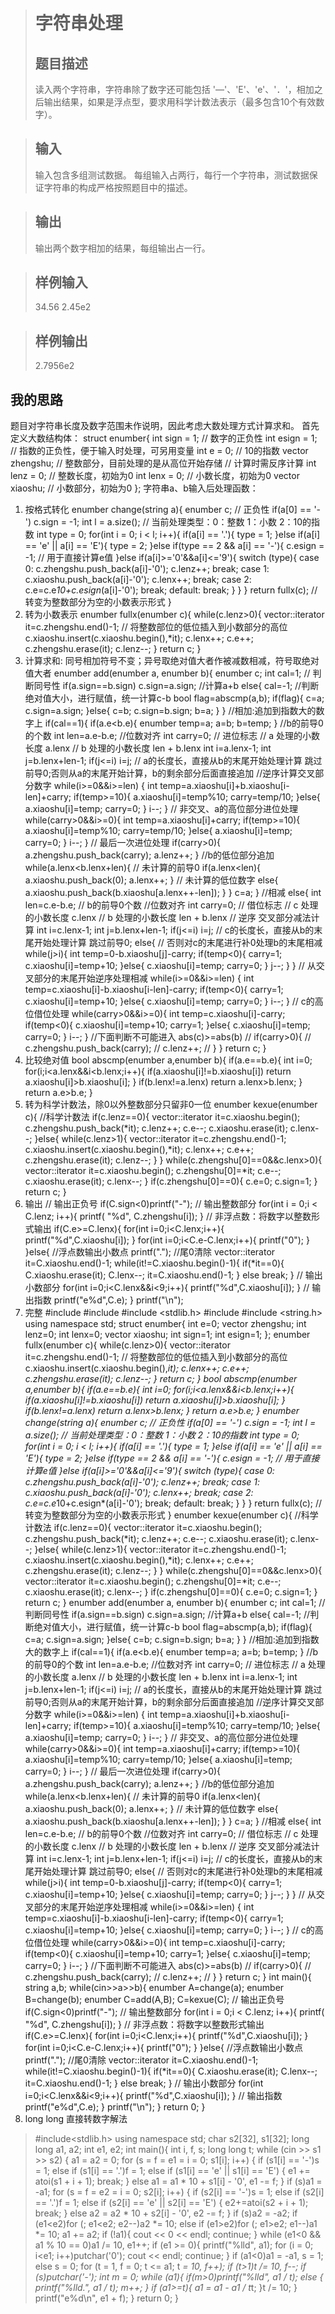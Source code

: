 > # 字符串处理
> ## 题目描述
> 读入两个字符串，字符串除了数字还可能包括 '—'、'E'、'e'、'．'，相加之后输出结果，如果是浮点型，要求用科学计数法表示（最多包含10个有效数字）。 

> ## 输入
> 输入包含多组测试数据。 
> 每组输入占两行，每行一个字符串，测试数据保证字符串的构成严格按照题目中的描述。 

> ## 输出
> 输出两个数字相加的结果，每组输出占一行。

> ## 样例输入
> 34.56
> 2.45e2

> ## 样例输出
> 2.7956e2

## 我的思路
题目对字符串长度及数字范围未作说明，因此考虑大数处理方式计算求和。
首先定义大数结构体：
struct enumber{
    int sign = 1;           // 数字的正负性
    int esign = 1;          // 指数的正负性，便于输入时处理，可另用变量
    int e = 0;              // 10的指数
    vector<int> zhengshu;   // 整数部分，目前处理的是从高位开始存储
                            // 计算时需反序计算
    int lenz = 0;           // 整数长度，初始为0
    int lenx = 0;           // 小数长度，初始为0
    vector<int> xiaoshu;    // 小数部分，初始为0
};
字符串a、b输入后处理函数：
1. 按格式转化
enumber change(string a){
    enumber c;
    // 正负性
    if(a[0] == '-') c.sign = -1;
    int l = a.size();
    // 当前处理类型：0：整数 1：小数 2：10的指数
    int type = 0;
    for(int i = 0; i < l; i++){
        if(a[i] == '.'){
            type = 1;
        }else if(a[i] == 'e' || a[i] == 'E'){
            type = 2;
        }else if(type == 2 && a[i] == '-'){
        	c.esign = -1;   // 用于直接计算e值
		}else if(a[i]>='0'&&a[i]<='9'){
            switch (type){
                case 0:
                    c.zhengshu.push_back(a[i]-'0');
                    c.lenz++;
                    break;
                case 1:
                    c.xiaoshu.push_back(a[i]-'0');
                    c.lenx++;
                    break;
                case 2:
                    c.e=c.e*10+c.esign*(a[i]-'0');
                    break;
                default:
                    break;
            }
        }
    }
    return fullx(c);    // 转变为整数部分为空的小数表示形式
}
2. 转为小数表示
enumber fullx(enumber c){
    while(c.lenz>0){
        vector<int>::iterator it=c.zhengshu.end()-1;
        // 将整数部位的低位插入到小数部分的高位
        c.xiaoshu.insert(c.xiaoshu.begin(),*it);
        c.lenx++;
        c.e++;
        c.zhengshu.erase(it);
        c.lenz--;
    }
    return c;
}
3. 计算求和: 同号相加符号不变；异号取绝对值大者作被减数相减，符号取绝对值大者
enumber add(enumber a, enumber b){
    enumber c;
    int cal=1;
    // 判断同号性
    if(a.sign==b.sign) c.sign=a.sign;   //计算a+b
    else{
        cal=-1;
        //判断绝对值大小，进行赋值，统一计算c-b 
        bool flag=abscmp(a,b);
        if(flag){
        	c=a;
			c.sign=a.sign; 
		}else{
			c=b;
			c.sign=b.sign;
			b=a;
		}
    }
    //相加:追加到指数大的数字上
    if(cal==1){
         if(a.e<b.e){
            enumber temp=a;
             a=b;
             b=temp; 
         }
         //b的前导0的个数
         int len=a.e-b.e;
         //位数对齐
         int carry=0;       // 进位标志
         // a 处理的小数长度 a.lenx
         // b 处理的小数长度 len + b.lenx 
         int i=a.lenx-1;
         int j=b.lenx+len-1;
         if(j<=i) i=j;      // a的长度长，直接从b的末尾开始处理计算 跳过前导0;否则从a的末尾开始计算，b的剩余部分后面直接追加
         //逆序计算交叉部分数字
         while(i>=0&&i>=len) {
            int temp=a.xiaoshu[i]+b.xiaoshu[i-len]+carry;
            if(temp>=10){
                a.xiaoshu[i]=temp%10;
                carry=temp/10;
            }else{
                a.xiaoshu[i]=temp;
                carry=0;
            }
            i--;
         }
         // 非交叉、a的高位部分进位处理
         while(carry>0&&i>=0){
            int temp=a.xiaoshu[i]+carry;
            if(temp>=10){
                a.xiaoshu[i]=temp%10;
                carry=temp/10;
            }else{
                a.xiaoshu[i]=temp;
                carry=0;
            }
            i--;
         }
         // 最后一次进位处理
         if(carry>0){
            a.zhengshu.push_back(carry);
            a.lenz++;
         }
         //b的低位部分追加
         while(a.lenx<b.lenx+len){
             // 未计算的前导0
         	if(a.lenx<len){
	            a.xiaoshu.push_back(0);
	            a.lenx++;
			}
            // 未计算的低位数字
            else{
            	a.xiaoshu.push_back(b.xiaoshu[a.lenx++-len]);
			}
         }
         c=a;
    } 
    //相减 
    else{
         int len=c.e-b.e;       // b的前导0个数
         //位数对齐
         int carry=0;           // 借位标志
         // c 处理的小数长度 c.lenx
         // b 处理的小数长度 len + b.lenx 
         // 逆序 交叉部分减法计算
         int i=c.lenx-1;
         int j=b.lenx+len-1;
         if(j<=i) i=j;          // c的长度长，直接从b的末尾开始处理计算 跳过前导0;
         else{                  // 否则对c的末尾进行补0处理b的末尾相减
            while(j>i){
                int temp=0-b.xiaoshu[j]-carry;
                if(temp<0){
                    carry=1;
                    c.xiaoshu[i]=temp+10;
                }else{
                    c.xiaoshu[i]=temp;
                    carry=0;
                }
                j--;
            }
         }
         // 从交叉部分的末尾开始逆序处理相减
         while(i>=0&&i>=len) {
            int temp=c.xiaoshu[i]-b.xiaoshu[i-len]-carry;
            if(temp<0){
                carry=1;
                c.xiaoshu[i]=temp+10;
            }else{
                c.xiaoshu[i]=temp;
                carry=0;
            }
            i--;
         }
         // c的高位借位处理
         while(carry>0&&i>=0){
            int temp=c.xiaoshu[i]-carry;
            if(temp<0){
                c.xiaoshu[i]=temp+10;
                carry=1;
            }else{
                c.xiaoshu[i]=temp;
                carry=0;
            }
            i--;
         }
         //下面判断不可能进入 abs(c)>=abs(b) 
         // if(carry>0){
         //    c.zhengshu.push_back(carry);
         //    c.lenz++;
         // }
    }
	return c;
}
4. 比较绝对值
bool abscmp(enumber a,enumber b){
    if(a.e==b.e){
		int i=0;
    	for(i;i<a.lenx&&i<b.lenx;i++){
    		if(a.xiaoshu[i]!=b.xiaoshu[i]) return a.xiaoshu[i]>b.xiaoshu[i];
		}
		if(b.lenx!=a.lenx) return a.lenx>b.lenx;
	}
	return a.e>b.e;
}
5. 转为科学计数法，除0以外整数部分只留非0一位
enumber kexue(enumber c){
    //科学计数法
    if(c.lenz==0){
        vector<int>::iterator it=c.xiaoshu.begin();
        c.zhengshu.push_back(*it);
        c.lenz++;
        c.e--;
        c.xiaoshu.erase(it);
        c.lenx--;
    }else{
        while(c.lenz>1){
            vector<int>::iterator it=c.zhengshu.end()-1;
            c.xiaoshu.insert(c.xiaoshu.begin(),*it);
            c.lenx++;
            c.e++;
            c.zhengshu.erase(it);
            c.lenz--;
        }
    }
    while(c.zhengshu[0]==0&&c.lenx>0){
        vector<int>::iterator it=c.xiaoshu.begin();
        c.zhengshu[0]=*it;
        c.e--;
        c.xiaoshu.erase(it);
        c.lenx--;
    }
    if(c.zhengshu[0]==0){
        c.e=0;
        c.sign=1;
    }
    return c;
}
6. 输出
        // 输出正负号
        if(C.sign<0)printf("-");
        // 输出整数部分
        for(int i = 0;i < C.lenz; i++){
            printf( "%d", C.zhengshu[i]);
        }
        // 非浮点数：将数字以整数形式输出
		if(C.e>=C.lenx){
			for(int i=0;i<C.lenx;i++){
				printf("%d",C.xiaoshu[i]);
			}
			for(int i=0;i<C.e-C.lenx;i++){
				printf("0");
			}
		}else{
			//浮点数输出小数点
			printf(".");
		    //尾0清除
		    vector<int>::iterator it=C.xiaoshu.end()-1;
			while(it!=C.xiaoshu.begin()-1){
				if(*it==0){
					C.xiaoshu.erase(it);
					C.lenx--;
					it=C.xiaoshu.end()-1;
				}
				else break;
			}
            // 输出小数部分
	        for(int i=0;i<C.lenx&&i<9;i++){
	            printf("%d",C.xiaoshu[i]);
	        }
            // 输出指数
			printf("e%d",C.e);
		} 
        printf("\n");
7. 完整
#include <string>
#include <iostream>
#include <stdlib.h>
#include <vector>
#include <string.h>
using namespace std;
struct enumber{
    int e=0;
    vector<int> zhengshu;
    int lenz=0;
    int lenx=0;
    vector<int> xiaoshu;
    int sign=1;
    int esign=1;
};
enumber fullx(enumber c){
    while(c.lenz>0){
        vector<int>::iterator it=c.zhengshu.end()-1;
        // 将整数部位的低位插入到小数部分的高位
        c.xiaoshu.insert(c.xiaoshu.begin(),*it);
        c.lenx++;
        c.e++;
        c.zhengshu.erase(it);
        c.lenz--;
    }
    return c;
}
bool abscmp(enumber a,enumber b){
    if(a.e==b.e){
		int i=0;
    	for(i;i<a.lenx&&i<b.lenx;i++){
    		if(a.xiaoshu[i]!=b.xiaoshu[i]) return a.xiaoshu[i]>b.xiaoshu[i];
		}
		if(b.lenx!=a.lenx) return a.lenx>b.lenx;
	}
	return a.e>b.e;
}
enumber change(string a){
    enumber c;
    // 正负性
    if(a[0] == '-') c.sign = -1;
    int l = a.size();
    // 当前处理类型：0：整数 1：小数 2：10的指数
    int type = 0;
    for(int i = 0; i < l; i++){
        if(a[i] == '.'){
            type = 1;
        }else if(a[i] == 'e' || a[i] == 'E'){
            type = 2;
        }else if(type == 2 && a[i] == '-'){
        	c.esign = -1;   // 用于直接计算e值
		}else if(a[i]>='0'&&a[i]<='9'){
            switch (type){
                case 0:
                    c.zhengshu.push_back(a[i]-'0');
                    c.lenz++;
                    break;
                case 1:
                    c.xiaoshu.push_back(a[i]-'0');
                    c.lenx++;
                    break;
                case 2:
                    c.e=c.e*10+c.esign*(a[i]-'0');
                    break;
                default:
                    break;
            }
        }
    }
    return fullx(c);    // 转变为整数部分为空的小数表示形式
}
enumber kexue(enumber c){
    //科学计数法
    if(c.lenz==0){
        vector<int>::iterator it=c.xiaoshu.begin();
        c.zhengshu.push_back(*it);
        c.lenz++;
        c.e--;
        c.xiaoshu.erase(it);
        c.lenx--;
    }else{
        while(c.lenz>1){
            vector<int>::iterator it=c.zhengshu.end()-1;
            c.xiaoshu.insert(c.xiaoshu.begin(),*it);
            c.lenx++;
            c.e++;
            c.zhengshu.erase(it);
            c.lenz--;
        }
    }
    while(c.zhengshu[0]==0&&c.lenx>0){
        vector<int>::iterator it=c.xiaoshu.begin();
        c.zhengshu[0]=*it;
        c.e--;
        c.xiaoshu.erase(it);
        c.lenx--;
    }
    if(c.zhengshu[0]==0){
        c.e=0;
        c.sign=1;
    }
    return c;
}
enumber add(enumber a, enumber b){
    enumber c;
    int cal=1;
    // 判断同号性
    if(a.sign==b.sign) c.sign=a.sign;   //计算a+b
    else{
        cal=-1;
        //判断绝对值大小，进行赋值，统一计算c-b 
        bool flag=abscmp(a,b);
        if(flag){
        	c=a;
			c.sign=a.sign; 
		}else{
			c=b;
			c.sign=b.sign;
			b=a;
		}
    }
    //相加:追加到指数大的数字上
    if(cal==1){
         if(a.e<b.e){
            enumber temp=a;
             a=b;
             b=temp; 
         }
         //b的前导0的个数
         int len=a.e-b.e;
         //位数对齐
         int carry=0;       // 进位标志
         // a 处理的小数长度 a.lenx
         // b 处理的小数长度 len + b.lenx 
         int i=a.lenx-1;
         int j=b.lenx+len-1;
         if(j<=i) i=j;      // a的长度长，直接从b的末尾开始处理计算 跳过前导0;否则从a的末尾开始计算，b的剩余部分后面直接追加
         //逆序计算交叉部分数字
         while(i>=0&&i>=len) {
            int temp=a.xiaoshu[i]+b.xiaoshu[i-len]+carry;
            if(temp>=10){
                a.xiaoshu[i]=temp%10;
                carry=temp/10;
            }else{
                a.xiaoshu[i]=temp;
                carry=0;
            }
            i--;
         }
         // 非交叉、a的高位部分进位处理
         while(carry>0&&i>=0){
            int temp=a.xiaoshu[i]+carry;
            if(temp>=10){
                a.xiaoshu[i]=temp%10;
                carry=temp/10;
            }else{
                a.xiaoshu[i]=temp;
                carry=0;
            }
            i--;
         }
         // 最后一次进位处理
         if(carry>0){
            a.zhengshu.push_back(carry);
            a.lenz++;
         }
         //b的低位部分追加
         while(a.lenx<b.lenx+len){
             // 未计算的前导0
         	if(a.lenx<len){
	            a.xiaoshu.push_back(0);
	            a.lenx++;
			}
            // 未计算的低位数字
            else{
            	a.xiaoshu.push_back(b.xiaoshu[a.lenx++-len]);
			}
         }
         c=a;
    } 
    //相减 
    else{
         int len=c.e-b.e;       // b的前导0个数
         //位数对齐
         int carry=0;           // 借位标志
         // c 处理的小数长度 c.lenx
         // b 处理的小数长度 len + b.lenx 
         // 逆序 交叉部分减法计算
         int i=c.lenx-1;
         int j=b.lenx+len-1;
         if(j<=i) i=j;          // c的长度长，直接从b的末尾开始处理计算 跳过前导0;
         else{                  // 否则对c的末尾进行补0处理b的末尾相减
            while(j>i){
                int temp=0-b.xiaoshu[j]-carry;
                if(temp<0){
                    carry=1;
                    c.xiaoshu[i]=temp+10;
                }else{
                    c.xiaoshu[i]=temp;
                    carry=0;
                }
                j--;
            }
         }
         // 从交叉部分的末尾开始逆序处理相减
         while(i>=0&&i>=len) {
            int temp=c.xiaoshu[i]-b.xiaoshu[i-len]-carry;
            if(temp<0){
                carry=1;
                c.xiaoshu[i]=temp+10;
            }else{
                c.xiaoshu[i]=temp;
                carry=0;
            }
            i--;
         }
         // c的高位借位处理
         while(carry>0&&i>=0){
            int temp=c.xiaoshu[i]-carry;
            if(temp<0){
                c.xiaoshu[i]=temp+10;
                carry=1;
            }else{
                c.xiaoshu[i]=temp;
                carry=0;
            }
            i--;
         }
         //下面判断不可能进入 abs(c)>=abs(b) 
         // if(carry>0){
         //    c.zhengshu.push_back(carry);
         //    c.lenz++;
         // }
    }
	return c;
}
int main(){
    string a,b;
    while(cin>>a>>b){
        enumber A=change(a);
        enumber B=change(b);
        enumber C=add(A,B);
        C=kexue(C);
        // 输出正负号
        if(C.sign<0)printf("-");
        // 输出整数部分
        for(int i = 0;i < C.lenz; i++){
            printf( "%d", C.zhengshu[i]);
        }
        // 非浮点数：将数字以整数形式输出
		if(C.e>=C.lenx){
			for(int i=0;i<C.lenx;i++){
				printf("%d",C.xiaoshu[i]);
			}
			for(int i=0;i<C.e-C.lenx;i++){
				printf("0");
			}
		}else{
			//浮点数输出小数点
			printf(".");
		    //尾0清除
		    vector<int>::iterator it=C.xiaoshu.end()-1;
			while(it!=C.xiaoshu.begin()-1){
				if(*it==0){
					C.xiaoshu.erase(it);
					C.lenx--;
					it=C.xiaoshu.end()-1;
				}
				else break;
			}
            // 输出小数部分
	        for(int i=0;i<C.lenx&&i<9;i++){
	            printf("%d",C.xiaoshu[i]);
	        }
            // 输出指数
			printf("e%d",C.e);
		} 
        printf("\n");
    }
    return 0;
} 
8. long long 直接转数字解法
> #include<stdlib.h>
> using namespace std;
> char s2[32], s1[32];
> long long a1, a2;
> int e1, e2;
> int main(){
> 	int i, f, s;
> 	long long t;
> 	while (cin >> s1 >> s2)
> 	{
> 		a1 = a2 = 0;
> 		for (s = f = e1 = i = 0; s1[i]; i++)
> 		{
> 			if (s1[i] == '-')s = 1;
> 			else if (s1[i] == '.')f = 1;
> 			else if (s1[i] == 'e' || s1[i] == 'E')
> 			{
> 				e1 += atoi(s1 + i + 1);
> 				break;
> 			}
> 			else a1 = a1 * 10 + s1[i] - '0', e1 -= f;
> 		}
> 		if (s)a1 = -a1;
> 		for (s = f = e2 = i = 0; s2[i]; i++)
> 		{
> 			if (s2[i] == '-')s = 1;
> 			else if (s2[i] == '.')f = 1;
> 			else if (s2[i] == 'e' || s2[i] == 'E')
> 			{
> 				e2+=atoi(s2 + i + 1);
> 				break;
> 			}
> 			else a2 = a2 * 10 + s2[i] - '0', e2 -= f;
> 		}
> 		if (s)a2 = -a2;
> 		if (e1<e2)for (; e1<e2; e2--)a2 *= 10;
> 		else if (e1>e2)for (; e1>e2; e1--)a1 *= 10;
> 		a1 += a2;
> 		if (!a1){
> 			cout << 0 << endl;
> 			continue;
> 		}
> 		while (e1<0 && a1 % 10 == 0)a1 /= 10, e1++;
> 		if (e1 >= 0){
> 			printf("%lld", a1);
> 			for (i = 0; i<e1; i++)putchar('0');
> 			cout << endl; continue;
> 		}
> 		if (a1<0)a1 = -a1, s = 1; else s = 0;
> 		for (t = 1, f = 0; t <= a1; t *= 10, f++);
> 		if (t>1)t /= 10, f--;
> 		if (s)putchar('-'); int m = 0;
> 		while (a1){
> 			if(m>0)printf("%lld", a1 / t); 
> 			else { printf("%lld.", a1 / t); m++; }
> 			if (a1>=t){
> 				a1 = a1 - a1 / t*t;
> 			}t /= 10;
> 		}
> 		printf("e%d\n", e1 + f);
> 	}
> 	return 0;
> }